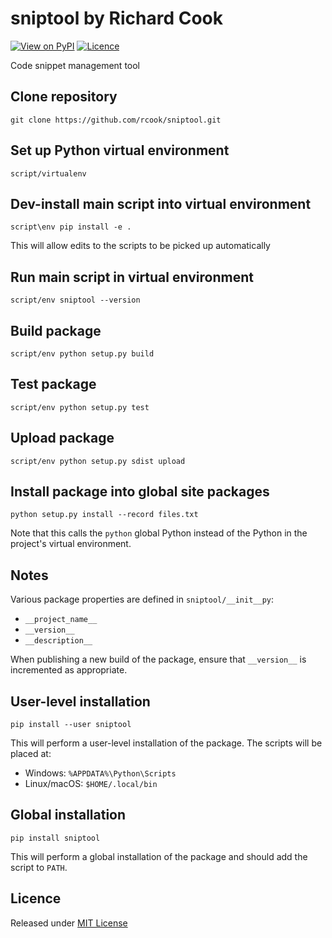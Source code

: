 # sniptool by Richard Cook

[![View on PyPI](https://img.shields.io/pypi/v/sniptool.svg)](https://pypi.python.org/pypi/sniptool)
[![Licence](https://img.shields.io/badge/license-MIT-blue.svg)](https://raw.githubusercontent.com/rcook/sniptool/master/LICENSE)

Code snippet management tool

## Clone repository

```
git clone https://github.com/rcook/sniptool.git
```

## Set up Python virtual environment

```
script/virtualenv
```

## Dev-install main script into virtual environment

```
script\env pip install -e .
```

This will allow edits to the scripts to be picked up automatically

## Run main script in virtual environment

```
script/env sniptool --version
```

## Build package

```
script/env python setup.py build
```

## Test package

```
script/env python setup.py test
```

## Upload package

```
script/env python setup.py sdist upload
```

## Install package into global site packages

```
python setup.py install --record files.txt
```

Note that this calls the `python` global Python instead of the Python in the project's virtual environment.

## Notes

Various package properties are defined in `sniptool/__init__py`:

* `__project_name__`
* `__version__`
* `__description__`

When publishing a new build of the package, ensure that `__version__` is incremented as appropriate.

## User-level installation

```
pip install --user sniptool
```

This will perform a user-level installation of the package. The scripts will be placed at:

* Windows: `%APPDATA%\Python\Scripts`
* Linux/macOS: `$HOME/.local/bin`

## Global installation

```
pip install sniptool
```

This will perform a global installation of the package and should add the script to `PATH`.

## Licence

Released under [MIT License][licence]

[licence]: LICENSE
